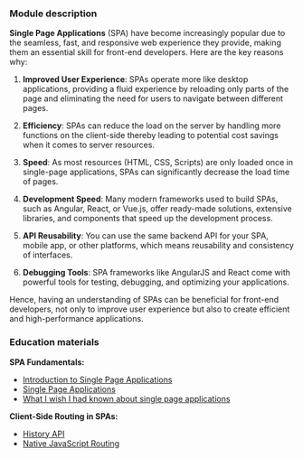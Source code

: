 ### Module description

**Single Page Applications** (SPA) have become increasingly popular due to the seamless, fast, and responsive web experience they provide, making them an essential skill for front-end developers. Here are the key reasons why:

1. **Improved User Experience**: SPAs operate more like desktop applications, providing a fluid experience by reloading 
only parts of the page and eliminating the need for users to navigate between different pages.

2. **Efficiency**: SPAs can reduce the load on the server by handling more functions on the client-side thereby leading 
to potential cost savings when it comes to server resources.

3. **Speed**: As most resources (HTML, CSS, Scripts) are only loaded once in single-page applications, SPAs can significantly 
decrease the load time of pages.

4. **Development Speed**: Many modern frameworks used to build SPAs, such as Angular, React, or Vue.js, offer ready-made 
solutions, extensive libraries, and components that speed up the development process.

5. **API Reusability**: You can use the same backend API for your SPA, mobile app, or other platforms, which means 
reusability and consistency of interfaces.

6. **Debugging Tools**: SPA frameworks like AngularJS and React come with powerful tools for testing, debugging, and 
optimizing your applications.

Hence, having an understanding of SPAs can be beneficial for front-end developers, not only to improve user experience but also to create efficient and high-performance applications.


### Education materials
**SPA Fundamentals:**

   - [Introduction to Single Page Applications](https://en.wikipedia.org/wiki/Single-page_application)
   - [Single Page Applications](https://developer.mozilla.org/en-US/docs/Glossary/SPA)
   - [What I wish I had known about single page applications](https://stackoverflow.blog/2021/12/28/what-i-wish-i-had-known-about-single-page-applications/)

**Client-Side Routing in SPAs:**

   - [History API](https://developer.mozilla.org/en-US/docs/Web/API/History_API)
   - [Native JavaScript Routing](https://css-tricks.com/native-javascript-routing/)

